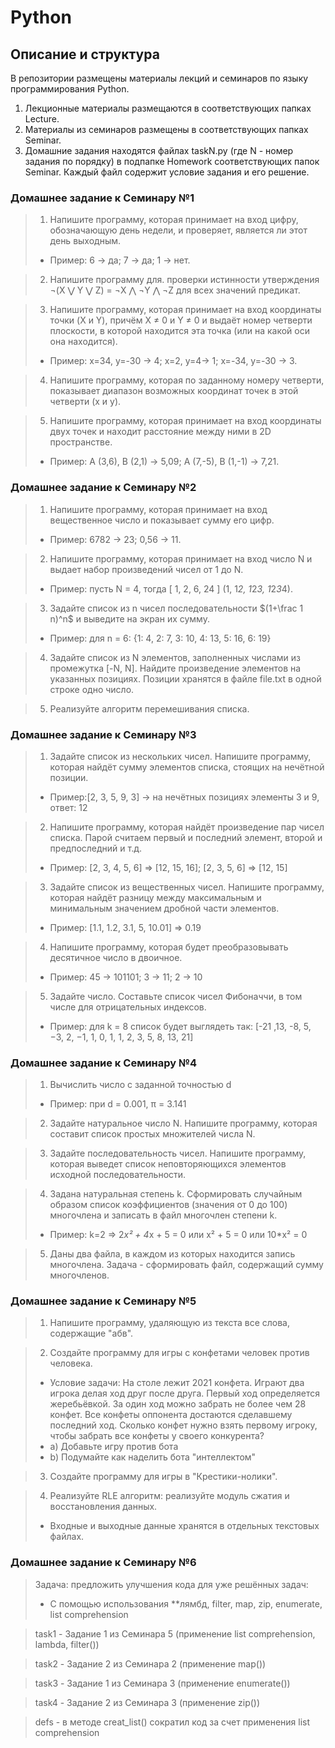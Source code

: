 # Python


## Описание и структура

В репозитории размещены материалы лекций и семинаров по языку программирования Python.
1. Лекционные материалы размещаются в соответствующих папках Lecture.
2. Материалы из семинаров размещены в соответствующих папках Seminar.
3. Домашние задания находятся файлах taskN.py (где N - номер задания по порядку) в подпапке Homework соответствующих папок Seminar. Каждый файл содержит условие задания и его решение.

### Домашнее задание к Семинару №1
> 1. Напишите программу, которая принимает на вход цифру, обозначающую день недели, и проверяет, является ли этот день выходным.
> - Пример: 6 -> да; 7 -> да; 1 -> нет.

> 2. Напишите программу для. проверки истинности утверждения ¬(X ⋁ Y ⋁ Z) = ¬X ⋀ ¬Y ⋀ ¬Z для всех значений предикат.

> 3. Напишите программу, которая принимает на вход координаты точки (X и Y), причём X ≠ 0 и Y ≠ 0 и выдаёт номер четверти плоскости, в которой находится эта точка (или на какой оси она находится).
> - Пример: x=34, y=-30 -> 4; x=2, y=4-> 1; x=-34, y=-30 -> 3.

> 4. Напишите программу, которая по заданному номеру четверти, показывает диапазон возможных координат точек в этой четверти (x и y).

> 5. Напишите программу, которая принимает на вход координаты двух точек и находит расстояние между ними в 2D пространстве.
> - Пример: A (3,6), B (2,1) -> 5,09; A (7,-5), B (1,-1) -> 7,21.

### Домашнее задание к Семинару №2
> 1. Напишите программу, которая принимает на вход вещественное число и показывает сумму его цифр.
> - Пример: 6782 -> 23; 0,56 -> 11.

> 2. Напишите программу, которая принимает на вход число N и выдает набор произведений чисел от 1 до N.
> - Пример: пусть N = 4, тогда [ 1, 2, 6, 24 ] (1, 1*2, 1*2*3, 1*2*3*4).

> 3. Задайте список из n чисел последовательности $(1+\frac 1 n)^n$ и выведите на экран их сумму.
> - Пример: для n = 6: {1: 4, 2: 7, 3: 10, 4: 13, 5: 16, 6: 19}

> 4. Задайте список из N элементов, заполненных числами из промежутка [-N, N]. Найдите произведение элементов на указанных позициях. Позиции хранятся в файле file.txt в одной строке одно число.

> 5. Реализуйте алгоритм перемешивания списка.

### Домашнее задание к Семинару №3
> 1. Задайте список из нескольких чисел. Напишите программу, которая найдёт сумму элементов списка, стоящих на нечётной позиции.
> -  Пример:[2, 3, 5, 9, 3] -> на нечётных позициях элементы 3 и 9, ответ: 12


> 2. Напишите программу, которая найдёт произведение пар чисел списка. Парой считаем первый и последний элемент, второй и предпоследний и т.д.
> - Пример: [2, 3, 4, 5, 6] => [12, 15, 16];  [2, 3, 5, 6] => [12, 15]

> 3. Задайте список из вещественных чисел. Напишите программу, которая найдёт разницу между максимальным и минимальным значением дробной части элементов.
> - Пример: [1.1, 1.2, 3.1, 5, 10.01] => 0.19

> 4. Напишите программу, которая будет преобразовывать десятичное число в двоичное.
> - Пример: 45 -> 101101; 3 -> 11; 2 -> 10

> 5. Задайте число. Составьте список чисел Фибоначчи, в том числе для отрицательных индексов.
> - Пример: для k = 8 список будет выглядеть так: [-21 ,13, -8, 5, −3, 2, −1, 1, 0, 1, 1, 2, 3, 5, 8, 13, 21]
### Домашнее задание к Семинару №4
> 1. Вычислить число c заданной точностью d
> - Пример: при d = 0.001, π = 3.141    

> 2. Задайте натуральное число N. Напишите программу, которая составит список простых множителей числа N.

> 3. Задайте последовательность чисел. Напишите программу, которая выведет список неповторяющихся элементов исходной последовательности.

> 4. Задана натуральная степень k. Сформировать случайным образом список коэффициентов (значения от 0 до 100) многочлена и записать в файл многочлен степени k.
> - Пример: k=2 => 2*x² + 4*x + 5 = 0 или x² + 5 = 0 или 10*x² = 0

> 5. Даны два файла, в каждом из которых находится запись многочлена. Задача - сформировать файл, содержащий сумму многочленов.
### Домашнее задание к Семинару №5
> 1. Напишите программу, удаляющую из текста все слова, содержащие "абв".

> 2. Создайте программу для игры с конфетами человек против человека.
> - Условие задачи: На столе лежит 2021 конфета. Играют два игрока делая ход друг после друга. Первый ход определяется жеребьёвкой. За один ход можно забрать не более чем 28 конфет. Все конфеты оппонента достаются сделавшему последний ход. Сколько конфет нужно взять первому игроку, чтобы забрать все конфеты у своего конкурента?
> - a) Добавьте игру против бота
> - b) Подумайте как наделить бота "интеллектом"

> 3. Создайте программу для игры в "Крестики-нолики".

> 4. Реализуйте RLE алгоритм: реализуйте модуль сжатия и восстановления данных.
> - Входные и выходные данные хранятся в отдельных текстовых файлах.
### Домашнее задание к Семинару №6
> Задача: предложить улучшения кода для уже решённых задач:
> - С помощью использования **лямбд, filter, map, zip, enumerate, list comprehension

> task1 - Задание 1 из Семинара 5 (применение list comprehension, lambda, filter())

> task2 - Задание 2 из Семинара 2 (применение map())

> task3 - Задание 1 из Семинара 3 (применение enumerate())

> task4 - Задание 2 из Семинара 3 (применение zip())

> defs - в методе creat_list() сократил код за счет применения list comprehension